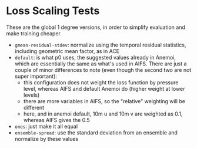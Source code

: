 # Loss Scaling Tests

These are the global 1 degree versions, in order to simplify evaluation and make
training cheaper.

* `gmean-residual-stdev`: normalize using the temporal residual statistics,
  including geometric mean factor, as in ACE
* `default`: is what p0 uses, the suggested values already in Anemoi, which are
  essentially the same as what's used in AIFS. There are just a couple of
  minor differences to note (even though the second two are not super important):
    * this configuration does not weight the loss function by pressure level,
      whereas AIFS and default Anemoi do (higher weight at lower levels)
    * there are more variables in AIFS, so the "relative" weighting will be
      different
    * here, and in anemoi default, 10m u and 10m v are weighted as 0.1, whereas
      AIFS gives the 0.5
* `ones`: just make it all equal
* `ensemble-spread`: use the standard deviation from an ensemble and normalize
  by these values
